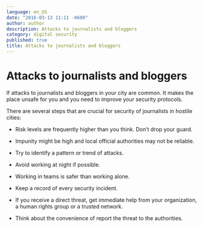 ```yaml
---
language: en_US
date: "2016-03-13 11:11 -0600"
author: author
description: Attacks to journalists and bloggers
category: digital security
published: true
title: Attacks to journalists and bloggers
---
```



# Attacks to journalists and bloggers

If attacks to journalists and bloggers in your city are common. It makes the place unsafe for you and you need to improve your security protocols.

There are several steps that are crucial for security of journalists in hostile cities:

- Risk levels are frequently higher than you think. Don’t drop your guard.

- Impunity might be high and local official authorities may not be reliable. 

-  Try to identify a pattern or trend of attacks.

- Avoid working at night if possible.

- Working in teams is safer than working alone.

- Keep a record of every security incident.

- If you receive a direct threat, get immediate help from your organization, a human 
rights group or a trusted network.

- Think about the convenience of report the threat to the authorities.